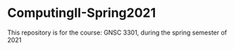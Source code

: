# ComputingII-Spring2021
This repository is for the course: GNSC 3301, during the spring semester of 2021
